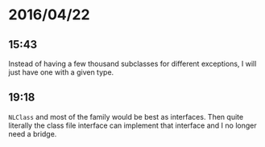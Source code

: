 # 2016/04/22

## 15:43

Instead of having a few thousand subclasses for different exceptions, I will
just have one with a given type.

## 19:18

`NLClass` and most of the family would be best as interfaces. Then quite
literally the class file interface can implement that interface and I no
longer need a bridge.


